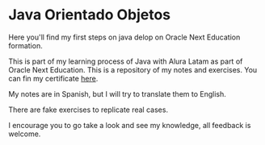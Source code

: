 # Java Orientado Objetos

Here you'll find my first steps on java delop on Oracle Next Education formation.

This is part of my learning process of Java with Alura Latam as part of Oracle Next Education. This is a repository of my notes and exercises.
You can fin my certificate [here](https://app.aluracursos.com/degree/certificate/7f862058-8fe0-444f-a6e2-71f1992e0f2a).

My notes are in Spanish, but I will try to translate them to English.

There are fake exercises to replicate real cases.

I encourage you to go take a look and see my knowledge, all feedback is welcome. 
